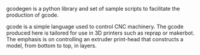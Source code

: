 gcodegen is a python library and set of sample scripts to facilitate the production of gcode.

gcode is a simple language used to control CNC machinery.  The gcode produced here is tailored for use in 3D printers such as reprap or makerbot.  The emphasis is on controlling an extruder print-head that constructs a model, from bottom to top, in layers.